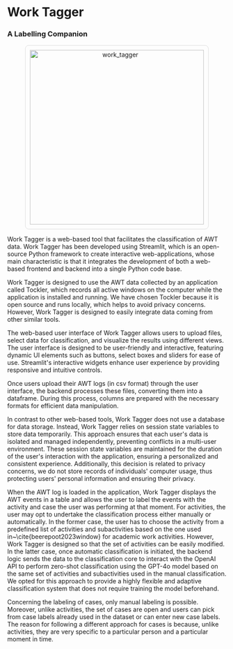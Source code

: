 # Work Tagger
### A Labelling Companion

<div align="center">
  <img src="https://github.com/user-attachments/assets/f6f9b4f5-dd50-4baa-8a80-dd6165702efe" alt="work_tagger" width="400" style="padding: 10px; border: 1px solid #ddd; border-radius: 8px;"/>
</div>

Work Tagger is a web-based tool that facilitates the classification of AWT data. Work Tagger has been developed using Streamlit, which is an open-source Python framework to create interactive web-applications, whose main characteristic is that it integrates the development of both a web-based frontend and backend into a single Python code base.

Work Tagger is designed to use the AWT data collected by an application called Tockler, which records all active windows on the computer while the application is installed and running. We have chosen Tockler because it is open source and runs locally, which helps to avoid privacy concerns. However, Work Tagger is designed to easily integrate data coming from other similar tools.

The web-based user interface of Work Tagger allows users to upload files, select data for classification, and visualize the results using different views. The user interface is designed to be user-friendly and interactive, featuring dynamic UI elements such as buttons, select boxes and sliders for ease of use. Streamlit's interactive widgets enhance user experience by providing responsive and intuitive controls.

Once users upload their AWT logs (in csv format) through the user interface, the backend processes these files, converting them into a dataframe. During this process, columns are prepared with the necessary formats for efficient data manipulation.

In contrast to other web-based tools, Work Tagger does not use a database for data storage. Instead, Work Tagger relies on session state variables to store data temporarily. This approach ensures that each user's data is isolated and managed independently, preventing conflicts in a multi-user environment. These session state variables are maintained for the duration of the user's interaction with the application, ensuring a personalized and consistent experience. Additionally, this decision is related to privacy concerns, we do not store records of individuals' computer usage, thus protecting users' personal information and ensuring their privacy.

When the AWT log is loaded in the application, Work Tagger displays the AWT events in a table and allows the user to label the events with the activity and case the user was performing at that moment. For activities, the user may opt to undertake the classification process either manually or automatically. In the former case, the user has to choose the activity from a predefined list of activities and subactivities based on the one used in~\cite{beerepoot2023window} for academic work activities. However, Work Tagger is designed so that the set of activities can be easily modified. In the latter case, once automatic classification is initiated, the backend logic sends the data to the classification core to interact with the OpenAI API to perform zero-shot classification using the GPT-4o model based on the same set of activities and subactivities used in the manual classification. We opted for this approach to provide a highly flexible and adaptive classification system that does not require training the model beforehand.

Concerning the labeling of cases, only manual labeling is possible. Moreover, unlike activities, the set of cases are open and users can pick from case labels already used in the dataset or can enter new case labels. The reason for following a different approach for cases is because, unlike activities, they are very specific to a particular person and a particular moment in time. 
